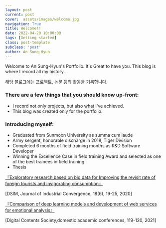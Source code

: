 ```yaml
---
layout: post
current: post
cover:  assets/images/welcome.jpg
navigation: True
title: Welcome!!
date: 2022-04-20 10:00:00
tags: [Getting started]
class: post-template
subclass: 'post'
author: An Sung-Hyun
---
```


Welcome to An Sung-Hyun's Portfolio. It's Great to have you.
This blog is where I record all my history.

해당 블로그에는 프로젝트, 논문 등의 활동을 기록합니다.

### There are a few things that you should know up-front:
+ I record not only projects, but also what I've achieved.
+ This blog was created only for the portfolio.

### Introducing myself:
+ Graduated from Sunmoon University as summa cum laude
+ Army sergent, honorable discharge in 2018, Tiger Division
+ Completed 6 months of field training months as R&D Software Developer
+ Winning the Excellence Case in field training Award and selected as one of the best trainees in field training.
+ Thesis

[『Exploratory research based on big data for Improving the revisit rate of foreign tourists and invigorating consumption』](https://king-otaku.github.io/Exploratory-research-based-on-big-data-for-Improving-the-revisit-rate-of-foreign-tourists-and-invigorating-consumption)

[DSIM, Journal of Industrial Convergence, 18(6), 19-25, 2020]

[『Comparison of deep learning models and development of web services for emotional analysis』](https://king-otaku.github.io/Comparison-of-deep-learning-models-and-development-of-web-services-for-emotional-analysis)

[Digital Contents Society,domestic academic conferences, 119-120, 2021]
